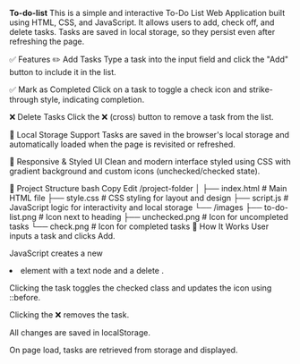 **To-do-list**
This is a simple and interactive To-Do List Web Application built using HTML, CSS, and JavaScript. It allows users to add, check off, and delete tasks. Tasks are saved in local storage, so they persist even after refreshing the page.

✅ Features
✏️ Add Tasks
Type a task into the input field and click the "Add" button to include it in the list.

✅ Mark as Completed
Click on a task to toggle a check icon and strike-through style, indicating completion.

❌ Delete Tasks
Click the ❌ (cross) button to remove a task from the list.

💾 Local Storage Support
Tasks are saved in the browser's local storage and automatically loaded when the page is revisited or refreshed.

🎨 Responsive & Styled UI
Clean and modern interface styled using CSS with gradient background and custom icons (unchecked/checked state).

📁 Project Structure
bash
Copy
Edit
/project-folder
│
├── index.html         # Main HTML file
├── style.css          # CSS styling for layout and design
├── script.js          # JavaScript logic for interactivity and local storage
└── /images
     ├── to-do-list.png     # Icon next to heading
     ├── unchecked.png      # Icon for uncompleted tasks
     └── check.png          # Icon for completed tasks
🧠 How It Works
User inputs a task and clicks Add.

JavaScript creates a new <li> element with a text node and a delete <span>.

Clicking the task toggles the checked class and updates the icon using ::before.

Clicking the ❌ removes the task.

All changes are saved in localStorage.

On page load, tasks are retrieved from storage and displayed.
